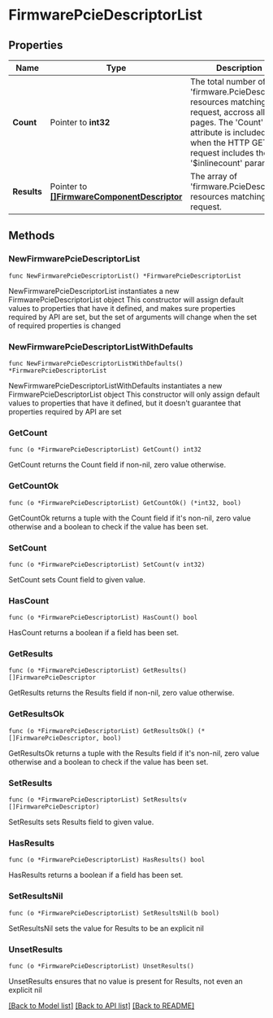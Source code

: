 # FirmwarePcieDescriptorList

## Properties

Name | Type | Description | Notes
------------ | ------------- | ------------- | -------------
**Count** | Pointer to **int32** | The total number of &#39;firmware.PcieDescriptor&#39; resources matching the request, accross all pages. The &#39;Count&#39; attribute is included when the HTTP GET request includes the &#39;$inlinecount&#39; parameter. | [optional] 
**Results** | Pointer to [**[]FirmwareComponentDescriptor**](FirmwareComponentDescriptor.md) | The array of &#39;firmware.PcieDescriptor&#39; resources matching the request. | [optional] 

## Methods

### NewFirmwarePcieDescriptorList

`func NewFirmwarePcieDescriptorList() *FirmwarePcieDescriptorList`

NewFirmwarePcieDescriptorList instantiates a new FirmwarePcieDescriptorList object
This constructor will assign default values to properties that have it defined,
and makes sure properties required by API are set, but the set of arguments
will change when the set of required properties is changed

### NewFirmwarePcieDescriptorListWithDefaults

`func NewFirmwarePcieDescriptorListWithDefaults() *FirmwarePcieDescriptorList`

NewFirmwarePcieDescriptorListWithDefaults instantiates a new FirmwarePcieDescriptorList object
This constructor will only assign default values to properties that have it defined,
but it doesn't guarantee that properties required by API are set

### GetCount

`func (o *FirmwarePcieDescriptorList) GetCount() int32`

GetCount returns the Count field if non-nil, zero value otherwise.

### GetCountOk

`func (o *FirmwarePcieDescriptorList) GetCountOk() (*int32, bool)`

GetCountOk returns a tuple with the Count field if it's non-nil, zero value otherwise
and a boolean to check if the value has been set.

### SetCount

`func (o *FirmwarePcieDescriptorList) SetCount(v int32)`

SetCount sets Count field to given value.

### HasCount

`func (o *FirmwarePcieDescriptorList) HasCount() bool`

HasCount returns a boolean if a field has been set.

### GetResults

`func (o *FirmwarePcieDescriptorList) GetResults() []FirmwarePcieDescriptor`

GetResults returns the Results field if non-nil, zero value otherwise.

### GetResultsOk

`func (o *FirmwarePcieDescriptorList) GetResultsOk() (*[]FirmwarePcieDescriptor, bool)`

GetResultsOk returns a tuple with the Results field if it's non-nil, zero value otherwise
and a boolean to check if the value has been set.

### SetResults

`func (o *FirmwarePcieDescriptorList) SetResults(v []FirmwarePcieDescriptor)`

SetResults sets Results field to given value.

### HasResults

`func (o *FirmwarePcieDescriptorList) HasResults() bool`

HasResults returns a boolean if a field has been set.

### SetResultsNil

`func (o *FirmwarePcieDescriptorList) SetResultsNil(b bool)`

 SetResultsNil sets the value for Results to be an explicit nil

### UnsetResults
`func (o *FirmwarePcieDescriptorList) UnsetResults()`

UnsetResults ensures that no value is present for Results, not even an explicit nil

[[Back to Model list]](../README.md#documentation-for-models) [[Back to API list]](../README.md#documentation-for-api-endpoints) [[Back to README]](../README.md)



